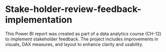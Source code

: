 # Stake-holder-review-feedback-implementation
This Power BI report was created as part of a data analytics course (CH-12) to implement stakeholder feedback. The project includes improvements in visuals, DAX measures, and layout to enhance clarity and usability.
